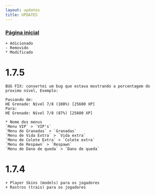 ```yaml
---
layout: updates
title: UPDATES
---
```



### [Página inicial](https://kinzs.github.io/)<br>


``` sourcepawn 
+ Adicionado
- Removido
* Modificado
```

# 1.7.5
``` sourcepawn 
BUG FIX: consertei um bug que estava mostrando a porcentagem do proximo nível, Exemplo:

Passando de:
HE Grenade: Nível 7/8 (100%) [25600 XP]
Para:
HE Grenade: Nível 7/8 (87%) [25600 XP]

* Nome dos menus 
`Menu VIP` > `VIP's` 
`Menu de Granadas` > `Granadas`
`Menu de Vida Extra` > `Vida extra`
`Menu de Colete Extra` > `Colete extra`
`Menu de Respawn` > `Respawn`
`Menu de Dano de queda` > `Dano de queda`
```

# 1.7.4
``` sourcepawn 
+ Player Skins (models) para os jogadores
+ Rastros (trais) para os jogadores
```
